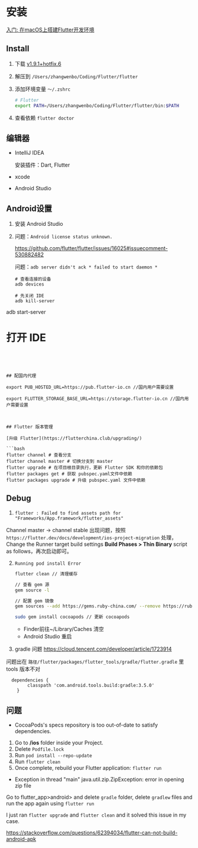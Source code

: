 # 安装
[入门: 在macOS上搭建Flutter开发环境](https://flutterchina.club/setup-macos/)

## Install

1. 下载 [v1.9.1+hotfix.6](https://storage.googleapis.com/flutter_infra/releases/stable/macos/flutter_macos_v1.9.1+hotfix.6-stable.zip)

2. 解压到 `/Users/zhangwenbo/Coding/Flutter/flutter`

3. 添加环境变量 `～/.zshrc` 
   ```bash
   # Flutter
   export PATH=/Users/zhangwenbo/Coding/Flutter/flutter/bin:$PATH
   ```
4. 查看依赖 `flutter doctor`



## 编辑器

- IntelliJ IDEA

  安装插件：Dart, Flutter

- xcode

- Android Studio



##  Android设置

1. 安装 Android Studio

2. 问题：`Android license status unknown.`

   https://github.com/flutter/flutter/issues/16025#issuecomment-530882482

   问题：`adb server didn't ack * failed to start daemon *`

   ```
   # 查看连接的设备
   adb devices
   
   # 先关闭 IDE
   adb kill-server
adb start-server
   # 打开 IDE
   ```
   



## 配国内代理

export PUB_HOSTED_URL=https://pub.flutter-io.cn //国内用户需要设置 

export FLUTTER_STORAGE_BASE_URL=https://storage.flutter-io.cn //国内用户需要设置



## Flutter 版本管理

[升级 Flutter](https://flutterchina.club/upgrading/)

```bash 
flutter channel # 查看分支
flutter channel master # 切换分支到 master
flutter upgrade # 在项目根目录执行，更新 Flutter SDK 和你的依赖包
flutter packages get # 获取 pubspec.yaml文件中依赖
flutter packages upgrade # 升级 pubspec.yaml 文件中依赖
```



## Debug

1. `flutter : Failed to find assets path for "Frameworks/App.framework/flutter_assets"`

Channel master -> channel stable 出现问题，按照 `https://flutter.dev/docs/development/ios-project-migration` 处理， Change the Runner target build settings **Build Phases > Thin Binary** script as follows，再次启动即可。

2. `Running pod install Error`

   ```bash
   flutter clean // 清理缓存

   // 查看 gem 源
   gem source -l 

   // 配置 gem 镜像
   gem sources --add https://gems.ruby-china.com/ --remove https://rubygems.org/

   sudo gem install cocoapods // 更新 cocoapods
   ```
   
   - Finder前往~/Library/Caches 清空
   - Android Studio 重启

3. gradle 问题
https://cloud.tencent.com/developer/article/1723914

问题出在 `路径/flutter/packages/flutter_tools/gradle/flutter.gradle` 里 tools 版本不对
```
  dependencies {
        classpath 'com.android.tools.build:gradle:3.5.0'
    }
```



## 问题

- CocoaPods's specs repository is too out-of-date to satisfy dependencies.

1. Go to **/ios** folder inside your Project.
2. Delete `Podfile.lock`
3. Run `pod install --repo-update`
4. Run `flutter clean`
5. Once complete, rebuild your Flutter application: `flutter run`



- Exception in thread "main" java.util.zip.ZipException: error in opening zip file

Go to flutter_app>android> and delete `gradle` folder, delete `gradlew` files and run the app again using `flutter run`



I just ran `flutter upgrade` and `flutter clean` and it solved this issue in my case.



https://stackoverflow.com/questions/62394034/flutter-can-not-build-android-apk



